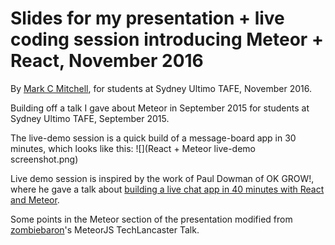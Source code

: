 # Slides for my presentation + live coding session introducing Meteor + React, November 2016
By [Mark C Mitchell](http://www.markcmitchell.net), for students at Sydney Ultimo TAFE, November 2016.

Building off a talk I gave about Meteor in September 2015 for students at Sydney Ultimo TAFE, September 2015.

The live-demo session is a quick build of a message-board app in 30 minutes, which looks like this:
![](React + Meteor live-demo screenshot.png)

Live demo session is inspired by the work of Paul Dowman of OK GROW!, where he gave a talk about [building
a live chat app in 40 minutes with React and Meteor](https://www.youtube.com/watch?v=xcej5OboUVM).  


Some points in the Meteor section of the presentation modified from [zombiebaron](https://github.com/zlot/TechLancaster-Meteor-Talk)'s MeteorJS TechLancaster Talk.
